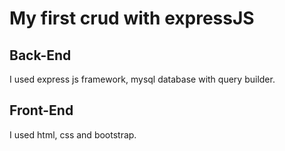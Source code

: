 # My first crud with expressJS

<h2>Back-End</h2>
<p>I used express js framework, mysql database with query builder.</p>

<h2>Front-End</h2>
<p>I used html, css and bootstrap.</p>
